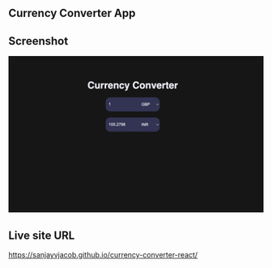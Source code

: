 ## Currency Converter App

## Screenshot

![](./screenshot.png)

## Live site URL

https://sanjayvjacob.github.io/currency-converter-react/
